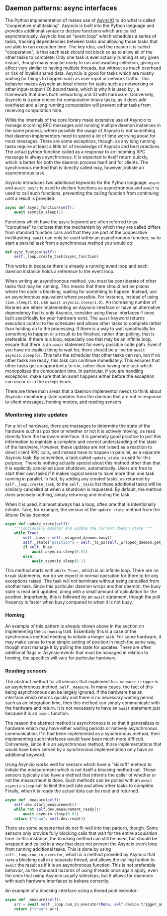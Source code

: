 ## Daemon patterns: async interfaces

The Python implementation of makes use of
[AsyncIO](https://docs.python.org/3/library/asyncio.html) to do what
is called "cooperative multitasking". Asyncio is built into the Python
language and provides additional syntax to declare functions which are
called asynchronously. Asyncio has an "event loop" which schedules a
series of tasks, tracking dependencies between tasks and allowing those
tasks that are able to run execution time. The key idea, and the reason
it is called "cooperative", is that each task should not block so as to
allow all of the other tasks to complete. Only one task is ever actually
running at any given instant, though many may be ready to run and
awaiting selection, giving an effect very similar to having multiple
threads, but without as much overhead or risk of invalid shared data.
Asyncio is good for tasks which are mostly waiting for things to happen
such as user input or network traffic. This behavior makes Asyncio an
ideal choice for tasks such as networking or other input-output (IO)
bound tasks, which is why it is used by , a framework that does both
networking and IO with hardware. Conversely, Asyncio is a poor choice
for computation heavy tasks, as it does add overhead and a long running
computation will prevent other tasks from receiving computation time.

While the internals of the core library make extensive use of Asyncio to
manage incoming RPC messages and running multiple daemon instances in
the same process, where possible the usage of Asyncio is not something
that daemon implementors need to spend a lot of time worrying about for
most messages. There are some exceptions, though, as any long running
tasks require at least a little bit of knowledge of Asyncio and best
practices. The actual python function called as a response to an
incoming RPC message is always synchronous. It is expected to itself
return quickly, which is better for both the daemon process itself and
for clients. The synchronous method that is directly called may,
however, initiate an asynchronous task.

Asyncio introduces two additional keywords for the Python language:
`async` and `await`. `async` is used to declare functions as
asynchronous and `await` is used to call such functions, preventing the
calling function from continuing until a result is provided:

```python
async def async_function(self):
    await asyncio.sleep(1)
```

Functions which have the `async` keyword are often referred to as
"coroutines" to indicate that the mechanism by which they are called
differs from standard function calls and that they are part of the
cooperative multitasking. `await` can only be used within an
asynchronous function, so to start a parallel task from a synchronous
method you would do:

```python
def sync_funtion(self):
    self._loop.create_task(async_function)
```

This works in because there is already a running event loop and each
daemon instance holds a reference to the event loop.

When writing an asynchronous method, you must be considerate of other
tasks that may be running. This means that there should not be places
where the code is blocking, waiting for something to happen. Instead,
use an asynchronous equivalent where possible. For instance, instead of
using `time.sleep(1.0)`, use `await asyncio.sleep(1.0)`. An increasing
number of libraries are either implementing an Asyncio interface or have
an alternative dependency that is only Asyncio, consider using these
interfaces if ones built specifically for your hardware exist. The
`await` keyword returns execution control to the scheduler and allows
other tasks to complete rather than holding on to the processing. If
there is a way to wait specifically for something to happen or a result
to be finished, rather than polling, that is preferable. If there is a
loop, especially one that may be an infinite loop, ensure that there is
an `await` statement for every possible code path. Even if you have no
explicit thing to wait for, there should be a line for
`await asyncio.sleep(0)`. This tells the scheduler that other tasks can
run, but if no other tasks are ready, this task can continue
immediately. This ensures that other tasks get an opportunity to run,
rather than having one task which monopolizes the computation time. In
particular, if you are handling exceptions, make sure that an await
happens either before the exception can occur or in the `except` block.

There are three main areas that a daemon implementor needs to think
about Asyncio: monitoring state updates from the daemon that are not in
response to client messages, homing motors, and reading sensors.

### Monitoring state updates

For a lot of hardware, there are messages to determine the state of the
hardware such as position or whether or not it is actively moving, as
read directly from the hardware interface. It is generally good practice
to poll this information to maintain a complete and correct
understanding of the state of the hardware. However, these updates are
not raised as a reaction to direct client RPC calls, and instead have to
happen in parallel, as a separate Asyncio task. By convention, a task
called `update_state` is used for this purpose. There is nothing
actually special about this method other than that it is explicitly
cancelled upon shutdown, automatically. Users are free to start their
own tasks if it makes logical sense to have more than one task running
in parallel. In fact, by adding any created tasks, as returned by
`self._loop.create_task`, to the `self._tasks` list these additional
tasks will be similarly cancelled at when a shutdown is requested. By
default, the method does precisely nothing, simply returning and ending
the task.

When it is used, it almost always has a loop, often one that is
intentionally infinite. Take, for example, the version of the
`update_state` method from the Attune Delay daemon:

```python
async def update_state(self):
    """Continually monitor and update the current daemon state."""
    while True:
        self._busy = self._wrapped_daemon.busy()
        self._state["position"] = self._to_ps(self._wrapped_daemon.get_position())
        if self._busy:
            await asyncio.sleep(0.01)
        else:
            await asyncio.sleep(0.1)
```

This method starts with `while True:`, which is an infinite loop. There
are no `break` statements, nor do we expect in normal operation for
there to be any exceptions raised. The task will not terminate without
being cancelled from another task. Since this particular daemon wraps
another daemon, the busy state is read and updated, along with a small
amount of calculation for the position. Importantly, this is followed by
an `await` statement, though the poll freqency is faster when busy
compared to when it is not busy.

### Homing

An example of this pattern is already shown above in the section on
implementing the `is-homing` trait. Essentially this is a case of the
synchronous method needing to initiate a longer task. For some hardware,
it may make sense to treat simple setting of position in much the same
way, though most manage it by polling the state for updates. There are
often additional flags or Asyncio events that must be managed in
relation to homing, the specifics will vary for particular hardware.

### Reading sensors

The abstract method for all sensors that implement `has-measure-trigger`
is an asynchronous method, `self._measure`. In many cases, the fact of
this being asynchronous can be largely ignored. If the hardware has an
interface which returns quickly and there is no necessary waiting period
such as an integration time, then this method can simply communicate
with the hardware and return. It is not necessary to have an `await`
statement just because it is an `async` function.

The reason the abstract method is asynchronous is so that it generalizes
to hardware which may have either waiting periods or natively
asynchronous communication. If it had been implemented as a synchronous
method, then implementing such interfaces would have been much more
difficult. Conversely, since it is an asynchronous method, those
implementations that would have been served by a synchronous
implementation only have an additional keyword.

Using Asyncio works well for sensors which have a "kickoff" method to
initiate the measurement which is not itself a blocking method call.
These sensors typically also have a method that informs the caller of
whether or not the measurment is done. Such methods can be polled with
an `await asyncio.sleep` call to limit the poll rate and allow other
tasks to complete. Finally, when it is ready the actual data can be read
and returned.

```python
async def _measure(self):
    self.dev.start_measurement()
    while not self.dev.measurement_ready():
        await asyncio.sleep(0.01)
    return {"chan": self.dev.read()}
```

There are some sensors that do not fit well into that pattern, though.
Some sensors only provide fully blocking calls that wait for the entire
acquisition time. In this instance, the blocking method can still be
used, but should be wrapped and called in a way that does not prevent
the Asyncio event loop from running additional tasks. This is done by
using `self._loop.run_in_executor`, which is a method provided by
Asyncio that runs a blocking call in a separate thread, and allows the
calling funtion to `await` the result as if it is an asynchronous
function. This is not preferable behavior, as the standard hazards of
using threads once again apply, even the ones that using Asyncio usually
sidesteps, but it allows for daemons with such hardware interfaces to
behave correctly.

An example of a blocking interface using a thread pool executor:

```python
async def _measure(self):
    arr = await self._loop.run_in_executor(None, self.device.trigger_and_read)
    return {"chan": arr}
```
